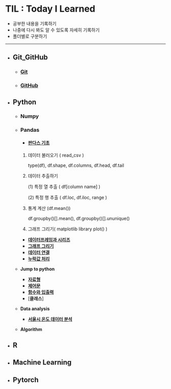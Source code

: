# TIL : Today I Learned

* 공부한 내용을 기록하기
* 나중에 다시 봐도 알 수 있도록 자세히 기록하기
* 폴더별로 구분하기
---
* ## Git_GitHub
    * ### [Git](https://github.com/ejcho3792/TIL/blob/master/Git_GitHub/git_vscode.md)
    * ### [GitHub](https://github.com/ejcho3792/TIL/blob/master/Git_GitHub/github.md)

* ## Python
    * ### Numpy
    * ### Pandas
        * #### [판다스 기초](https://github.com/ejcho3792/TIL/blob/master/Python/Pandas/pandas_basic_2.ipynb)

        1. 데이터 불러오기 ( read_csv )
        
            type(df), df.shape, df.columns, df.head, df.tail

        2. 데이터 추출하기

            (1) 특정 열 추출 ( df[column name] )

            (2) 특정 행 추출 ( df.loc, df.iloc, range )
        
        3. 통계 계산 (df.mean())

            df.groupby()[].mean(), df.groupby()[].ununique()

        4. 그래프 그리기( matplotlib library plot() )

        * [**데이터프레임과 시리즈**](https://github.com/ejcho3792/TIL/blob/master/Python/Pandas/pandas_basic_3.ipynb)
        * [**그래프 그리기**](https://github.com/ejcho3792/TIL/blob/master/Python/Pandas/pandas_basic_4.ipynb)
        * [**데이터 연결**](https://github.com/ejcho3792/TIL/blob/master/Python/Pandas/pandas_basic_5.ipynb)
        * [**누락값 처리**](https://github.com/ejcho3792/TIL/blob/master/Python/Pandas/pandas_basic_6.ipynb)

    * **Jump to python**
        * [**자료형**](https://github.com/ejcho3792/TIL/blob/master/Python/Jump_to_python/Data_type.ipynb)
        * [**제어문**](https://github.com/ejcho3792/TIL/blob/master/Python/Jump_to_python/If_while_for.ipynb)
        * [**함수와 입출력**](https://github.com/ejcho3792/TIL/blob/master/Python/Jump_to_python/Func_input_output.ipynb)
        * [**클래스**]
    * **Data analysis**
        * [**서울시 온도 데이터 분석**](https://github.com/ejcho3792/TIL/blob/master/Data_analysis_python/seoul_temperature/Seoul_temp_analysis.ipynb)
    * **Algorithm**

* ## R
    

* ## Machine Learning

* ## Pytorch